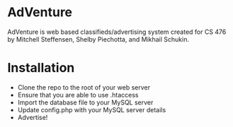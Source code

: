 # AdVenture
AdVenture is web based classifieds/advertising system created for CS 476 by Mitchell Steffensen, Shelby Piechotta, and Mikhail Schukin.

# Installation
 - Clone the repo to the root of your web server
 - Ensure that you are able to use .htaccess
 - Import the database file to your MySQL server
 - Update config.php with your MySQL server details
 - Advertise!
